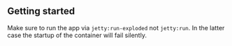 ## Getting started

Make sure to run the app via `jetty:run-exploded` not `jetty:run`. In the latter case the startup of the container will fail silently. 
